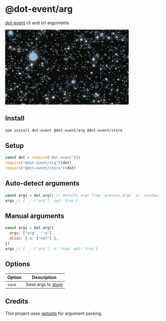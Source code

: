 # @dot-event/arg

[dot-event](https://github.com/dot-event/dot-event#readme) cli and url arguments

![orbs](orbs.gif)

## Install

```bash
npm install dot-event @dot-event/arg @dot-event/store
```

## Setup

```js
const dot = require("dot-event")()
require("@dot-event/arg")(dot)
require("@dot-event/store")(dot)
```

## Auto-detect arguments

```js
const args = dot.arg() // detects args from `process.argv` or `window.location`
args // { _: ["arg"], opt: true }
```

## Manual arguments

```js
const args = dot.arg({
  args: ["arg", "-o"],
  alias: { o: ["opt"] },
})
args // { _: ["arg"], o: true, opt: true }
```

## Options

| Option | Description                                                     |
| ------ | --------------------------------------------------------------- |
| `save` | Save args to [store](https://github.com/dot-event/store#readme) |

## Credits

This project uses [getopts](https://github.com/jorgebucaran/getopts) for argument parsing.
